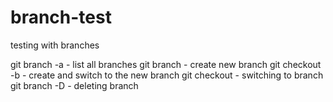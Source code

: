 # branch-test
testing with branches

git branch -a - list all branches
git branch <branch-name> - create new branch
git checkout -b <new-branch-name> - create and switch to the new branch
git checkout <branch-name> - switching to <branch-name> branch
git branch -D <branch-name> - deleting branch
